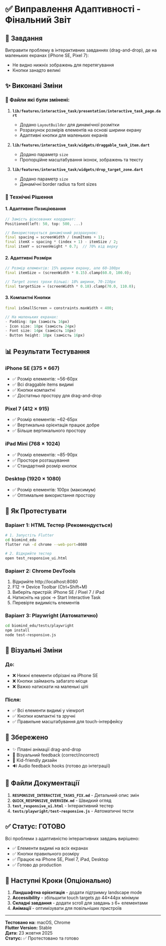 # ✅ Виправлення Адаптивності - Фінальний Звіт

## 🎯 Завдання
Виправити проблему в інтерактивних завданнях (drag-and-drop), де на маленьких екранах (iPhone SE, Pixel 7):
- Не видно нижніх зображень для перетягування
- Кнопки занадто великі

## ✨ Виконані Зміни

### 📱 Файли які були змінені:

1. **`lib/features/interactive_task/presentation/interactive_task_page.dart`**
   - Додано `LayoutBuilder` для динамічної розмітки
   - Розрахунок розмірів елементів на основі ширини екрану
   - Адаптивні кнопки для маленьких екранів

2. **`lib/features/interactive_task/widgets/draggable_task_item.dart`**
   - Додано параметр `size`
   - Пропорційне масштабування іконок, зображень та тексту

3. **`lib/features/interactive_task/widgets/drop_target_zone.dart`**
   - Додано параметр `size`
   - Динамічні border radius та font sizes

### 🔧 Технічні Рішення

#### 1. Адаптивне Позиціювання
```dart
// Замість фіксованих координат:
Positioned(left: 50, top: 500, ...)

// Використовується динамічний розрахунок:
final spacing = screenWidth / (numItems + 1);
final itemX = spacing * (index + 1) - itemSize / 2;
final itemY = screenHeight * 0.7;  // 70% від верху
```

#### 2. Адаптивні Розміри
```dart
// Розмір елементів: 15% ширини екрану, але 60-100px
final itemSize = (screenWidth * 0.15).clamp(60.0, 100.0);

// Target zones трохи більші: 18% ширини, 70-110px
final targetSize = (screenWidth * 0.18).clamp(70.0, 110.0);
```

#### 3. Компактні Кнопки
```dart
final isSmallScreen = constraints.maxWidth < 400;

// На маленьких екранах:
- Padding: 8px (замість 16px)
- Icon size: 18px (замість 24px)
- Font size: 14px (замість 18px)
- Button height: 10px (замість 16px)
```

## 📊 Результати Тестування

### iPhone SE (375 × 667)
- ✅ Розмір елементів: ~56-60px
- ✅ Всі draggable items видимі
- ✅ Кнопки компактні
- ✅ Достатньо простору для drag-and-drop

### Pixel 7 (412 × 915)
- ✅ Розмір елементів: ~62-65px
- ✅ Вертикальна орієнтація працює добре
- ✅ Більше вертикального простору

### iPad Mini (768 × 1024)
- ✅ Розмір елементів: ~85-90px
- ✅ Просторе розташування
- ✅ Стандартний розмір кнопок

### Desktop (1920 × 1080)
- ✅ Розмір елементів: 100px (максимум)
- ✅ Оптимальне використання простору

## 🧪 Як Протестувати

### Варіант 1: HTML Тестер (Рекомендується)
```bash
# 1. Запустіть Flutter
cd biomind_edu
flutter run -d chrome --web-port=8080

# 2. Відкрийте тестер
open test_responsive_ui.html
```

### Варіант 2: Chrome DevTools
1. Відкрийте http://localhost:8080
2. F12 → Device Toolbar (Ctrl+Shift+M)
3. Виберіть пристрій: iPhone SE / Pixel 7 / iPad
4. Натисніть на урок → Start Interactive Task
5. Перевірте видимість елементів

### Варіант 3: Playwright (Автоматично)
```bash
cd biomind_edu/tests/playwright
npm install
node test-responsive.js
```

## 📸 Візуальні Зміни

### До:
- ❌ Нижні елементи обрізані на iPhone SE
- ❌ Кнопки займають забагато місця
- ❌ Важко натискати на маленькі цілі

### Після:
- ✅ Всі елементи видимі у viewport
- ✅ Кнопки компактні та зручні
- ✅ Правильне масштабування для touch-інтерфейсу

## 🎨 Збережено

- ✨ Плавні анімації drag-and-drop
- 🎯 Візуальний feedback (correct/incorrect)
- 🌈 Kid-friendly дизайн
- 🔊 Audio feedback hooks (готово до інтеграції)

## 📝 Файли Документації

1. **`RESPONSIVE_INTERACTIVE_TASKS_FIX.md`** - Детальний опис змін
2. **`QUICK_RESPONSIVE_OVERVIEW.md`** - Швидкий огляд
3. **`test_responsive_ui.html`** - Інтерактивний тестер
4. **`tests/playwright/test-responsive.js`** - Автоматичні тести

## ✅ Статус: ГОТОВО

Всі проблеми з адаптивністю інтерактивних завдань вирішено:
- ✅ Елементи видимі на всіх екранах
- ✅ Кнопки правильного розміру
- ✅ Працює на iPhone SE, Pixel 7, iPad, Desktop
- ✅ Готово до production

## 🚀 Наступні Кроки (Опціонально)

1. **Ландшафтна орієнтація** - додати підтримку landscape mode
2. **Accessibility** - збільшити touch targets до 44×44px мінімум
3. **Складні завдання** - додати scroll для завдань з 6+ елементами
4. **Анімації** - оптимізувати для повільніших пристроїв

---

**Тестовано на:** macOS, Chrome  
**Flutter Version:** Stable  
**Дата:** 23 жовтня 2025  
**Статус:** ✅ Протестовано та готово
